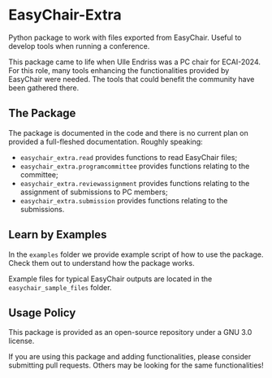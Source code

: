 # EasyChair-Extra

Python package to work with files exported from EasyChair. 
Useful to develop tools when running a conference.

This package came to life when Ulle Endriss was a PC chair for ECAI-2024. For this role, many tools
enhancing the functionalities provided by EasyChair were needed. The tools that could benefit the
community have been gathered there.

## The Package

The package is documented in the code and there is no current plan on provided a full-fleshed 
documentation. Roughly speaking:

- `easychair_extra.read` provides functions to read EasyChair files;
- `easychair_extra.programcommittee` provides functions relating to the committee;
- `easychair_extra.reviewassignment` provides functions relating to the assignment of 
submissions to PC members;
- `easychair_extra.submission` provides functions relating to the submissions.

## Learn by Examples

In the `examples` folder we provide example script of how to use the package. Check them out to
understand how the package works.

Example files for typical EasyChair outputs are located in the `easychair_sample_files` folder.

## Usage Policy

This package is provided as an open-source repository under a GNU 3.0 license.

If you are using this package and adding functionalities, please consider submitting pull requests.
Others may be looking for the same functionalities!